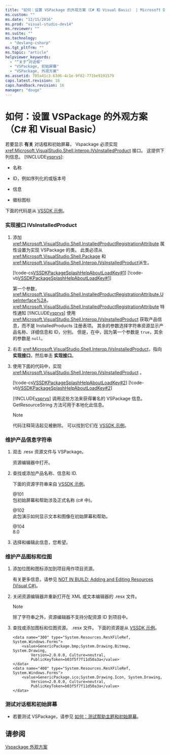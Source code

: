 ```yaml
---
title: "如何：设置 VSPackage 的外观方案（C# 和 Visual Basic） | Microsoft Docs"
ms.custom: ""
ms.date: "12/15/2016"
ms.prod: "visual-studio-dev14"
ms.reviewer: ""
ms.suite: ""
ms.technology: 
  - "devlang-csharp"
ms.tgt_pltfrm: ""
ms.topic: "article"
helpviewer_keywords: 
  - "“关于”对话框"
  - "VSPackage, 初始屏幕"
  - "VSPackage, 外观方案"
ms.assetid: 705a41c3-63d6-4c1e-9f82-771be9191579
caps.latest.revision: 16
caps.handback.revision: 16
manager: "douge"
---
```

# 如何：设置 VSPackage 的外观方案（C# 和 Visual Basic）
若要显示 **有关** 对话框和初始屏幕， Vspackage 必须实现 <xref:Microsoft.VisualStudio.Shell.Interop.IVsInstalledProduct> 接口。  这提供下列信息。 [!INCLUDE[vsprvs](../assembler/masm/includes/vsprvs_md.md)]:  
  
-   名称  
  
-   ID，例如序列化的或版本号  
  
-   信息  
  
-   徽标图标  
  
 下面的代码是从 [VSSDK 示例](../misc/vssdk-samples.md)。  
  
### 实现接口 IVsInstalledProduct  
  
1.  添加 <xref:Microsoft.VisualStudio.Shell.InstalledProductRegistrationAttribute> 属性设置为实现 VSPackage 的类。  此类必须从 <xref:Microsoft.VisualStudio.Shell.Package> 和 <xref:Microsoft.VisualStudio.Shell.Interop.IVsInstalledProduct>派生。  
  
     [!code-cs[VSSDKPackageSplashHelpAboutLoadKey#1](../misc/codesnippet/CSharp/how-to-brand-a-vspackage-csharp-and-visual-basic_1.cs)]
     [!code-vb[VSSDKPackageSplashHelpAboutLoadKey#1](../misc/codesnippet/VisualBasic/how-to-brand-a-vspackage-csharp-and-visual-basic_1.vb)]  
  
     第一个参数， <xref:Microsoft.VisualStudio.Shell.InstalledProductRegistrationAttribute.UseInterface%2A>， <xref:Microsoft.VisualStudio.Shell.InstalledProductRegistrationAttribute> 特性通知 [!INCLUDE[vsprvs](../assembler/masm/includes/vsprvs_md.md)] 使用 <xref:Microsoft.VisualStudio.Shell.Interop.IVsInstalledProduct> 获取产品信息，而不是 InstalledProducts 注册表项。  其余的参数选择字符串资源显示产品名称、详细信息和 ID，分别。  但是，在中，因为第一个参数是 `true`，其余的参数是 `null`。  
  
2.  右击 <xref:Microsoft.VisualStudio.Shell.Interop.IVsInstalledProduct>，指向 **实现接口**，然后单击 **实现接口**。  
  
3.  使用下面的代码中，实现 <xref:Microsoft.VisualStudio.Shell.Interop.IVsInstalledProduct> 。  
  
     [!code-cs[VSSDKPackageSplashHelpAboutLoadKey#2](../misc/codesnippet/CSharp/how-to-brand-a-vspackage-csharp-and-visual-basic_2.cs)]
     [!code-vb[VSSDKPackageSplashHelpAboutLoadKey#2](../misc/codesnippet/VisualBasic/how-to-brand-a-vspackage-csharp-and-visual-basic_2.vb)]  
  
     [!INCLUDE[vsprvs](../assembler/masm/includes/vsprvs_md.md)] 调用这些方法来获得署名的 VSPackage 信息。  GetResourceString 方法可用于本地化此信息。  
  
    > [!NOTE]
    >  代码注释简洁起见被删除。  可以找到它们在 [VSSDK 示例](../misc/vssdk-samples.md)。  
  
### 维护产品信息字符串  
  
1.  双击 .resx 资源文件与 VSPackage。  
  
     资源编辑器中打开。  
  
2.  查找或添加产品名称、信息和 ID.  
  
     下面的资源字符串来自 [VSSDK 示例](../misc/vssdk-samples.md)。  
  
     @101  
     包初始屏幕和帮助涉及正式名称 \(c\# 中\)。  
  
     @102  
     此包演示如何显示文本和图像在初始屏幕和帮助。  
  
     @104  
     8.0  
  
3.  选择和编辑此信息，您希望。  
  
### 维护产品图标和位图  
  
1.  添加位图和图标添加到项目用作项目资源。  
  
     有关更多信息，请参见 [NOT IN BUILD: Adding and Editing Resources \(Visual C\#\)](http://msdn.microsoft.com/zh-cn/95f15d03-bed0-410c-8d1f-dece5199ba1e)。  
  
2.  关闭资源编辑器并重新打开在 XML 或文本编辑器的 .resx 文件。  
  
    > [!NOTE]
    >  除了字符串之外，资源编辑器不支持分配资源 ID 到项目中。  
  
3.  查找或添加图标和位图资源。 .resx 文件。  下面的资源是从 [VSSDK 示例](../misc/vssdk-samples.md)。  
  
    ```  
    <data name="300" type="System.Resources.ResXFileRef, System.Windows.Forms">  
        <value>GenericPackage.bmp;System.Drawing.Bitmap, System.Drawing,  
            Version=2.0.0.0, Culture=neutral,         PublicKeyToken=b03f5f7f11d50a3a</value>  
    </data>  
    <data name="400" type="System.Resources.ResXFileRef, System.Windows.Forms">  
        <value>GenericPackage.ico;System.Drawing.Icon, System.Drawing,  
            Version=2.0.0.0, Culture=neutral,         PublicKeyToken=b03f5f7f11d50a3a</value>  
    </data>  
    ```  
  
### 测试对话框和初始屏幕  
  
-   若要测试 VSPackage，请参见 [如何：测试帮助主题和初始屏幕](../misc/how-to-test-the-help-about-and-splash-screens.md)。  
  
## 请参阅  
 [Vspackage 外观方案](../misc/vspackage-branding.md)